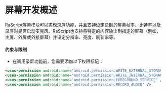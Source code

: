 # 屏幕开发概述

RaScript屏幕模块可以实现录屏功能，并且支持设定录制的屏幕帧率、比特率以及录屏时是否启动麦克风。RaScript也支持将特定的内容输出到指定的屏幕（例如，主屏、外屏或外接屏幕）并设定分辨率、亮度、刷新率等。

#### 约束与限制

* 在调用录屏功能前，您需要添加以下权限标记：

```xml
<uses-permission android:name="android.permission.WRITE_EXTERNAL_STORAGE" />
<uses-permission android:name="android.permission.WRITE_INTERNAL_STORAGE" />
<uses-permission android:name="android.permission.FOREGROUND_SERVICE" />
<uses-permission android:name="android.permission.RECORD_AUDIO" />
```
